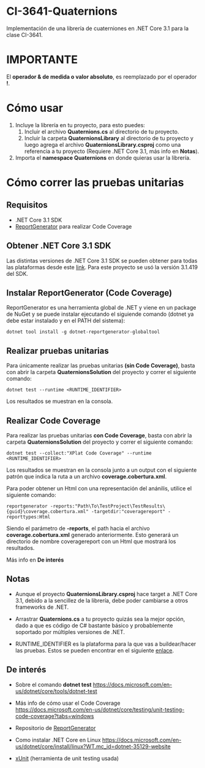 # CI-3641-Quaternions
Implementación de una librería de cuaterniones en .NET Core 3.1 para la clase CI-3641.

# IMPORTANTE
El **operador & de medida o valor absoluto**, es reemplazado por el operador **!**.

# Cómo usar

1. Incluye la librería en tu proyecto, para esto puedes:
	1. Incluir el archivo **Quaternions.cs** al directorio de tu proyecto.
	2. Incluir la carpeta **QuaternionsLibrary** al directorio de tu proyecto y luego agrega el archivo **QuaternionsLibrary.csproj** como una referencia a tu proyecto (Requiere .NET Core 3.1, más info en **Notas**).
2. Importa el **namespace Quaternions** en donde quieras usar la librería.

# Cómo correr las pruebas unitarias
##  Requisitos
- .NET Core 3.1 SDK
- [ReportGenerator](https://github.com/danielpalme/ReportGenerator "ReportGenerator") para realizar Code Coverage

## Obtener .NET Core 3.1 SDK
Las distintas versiones de .NET Core 3.1 SDK se pueden obtener para todas las plataformas desde este [link](https://dotnet.microsoft.com/en-us/download/dotnet/3.1 "link"). Para este proyecto se usó la versión 3.1.419 del SDK.

## Instalar ReportGenerator (Code Coverage)
ReportGenerator es una herramienta global de .NET y viene en un package de NuGet y se puede instalar ejecutando el siguiende comando (dotnet ya debe estar instalado y en el PATH del sistema):

	dotnet tool install -g dotnet-reportgenerator-globaltool

## Realizar pruebas unitarias
Para únicamente realizar las pruebas unitarias **(sin Code Coverage)**, basta con abrir la carpeta **QuaternionsSolution** del proyecto y correr el siguiente comando:

	dotnet test --runtime <RUNTIME_IDENTIFIER>

Los resultados se muestran en la consola.

## Realizar Code Coverage
Para realizar las pruebas unitarias **con Code Coverage**, basta con abrir la carpeta **QuaternionsSolution** del proyecto y correr el siguiente comando:

	dotnet test --collect:"XPlat Code Coverage" --runtime <RUNTIME_IDENTIFIER>

Los resultados se muestran en la consola junto a un output con el siguiente patrón que indica la ruta a un archivo **coverage.cobertura.xml**.

Para poder obtener un Html con una representación del anánilis, utilice el siguiente comando:

	reportgenerator -reports:"Path\To\TestProject\TestResults\{guid}\coverage.cobertura.xml" -targetdir:"coveragereport" -reporttypes:Html

Siendo el parámetro de **-reports**, el path hacia el archivo **coverage.cobertura.xml** generado anteriormente. Esto generará un directorio de nombre coveragereport con un Html que mostrará los resultados. 

Más info en **De interés**

## Notas
- Aunque el proyecto **QuaternionsLibrary.csproj** hace target a .NET Core 3.1, debido a la sencillez de la librería, debe poder cambiarse a otros frameworks de .NET.

- Arrastrar **Quaternions.cs** a tu proyecto quizás sea la mejor opción, dado a que es código de C# bastante básico y probablemente soportado por múltiples versiones de .NET.

- RUNTIME_IDENTIFIER es la plataforma para la que vas a buildear/hacer las pruebas. Estos se pueden encontrar en el siguiente [enlace](https://docs.microsoft.com/en-us/dotnet/core/rid-catalog).

## De interés
- Sobre el comando **dotnet test** https://docs.microsoft.com/en-us/dotnet/core/tools/dotnet-test

- Más info de cómo usar el Code Coverage https://docs.microsoft.com/en-us/dotnet/core/testing/unit-testing-code-coverage?tabs=windows

- Repositorio de [ReportGenerator](https://github.com/danielpalme/ReportGenerator "ReportGenerator")

- Como instalar .NET Core en Linux https://docs.microsoft.com/en-us/dotnet/core/install/linux?WT.mc_id=dotnet-35129-website

- [xUnit](https://xunit.net "xUnit") (herramienta de unit testing usada)
